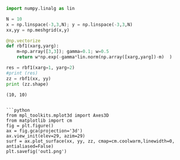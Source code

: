 
```python
import numpy.linalg as lin

N = 10
x = np.linspace(-3,3,N); y = np.linspace(-3,3,N)
xx,yy = np.meshgrid(x,y)

@np.vectorize
def rbf1(xarg,yarg):
    m=np.array([3,3]); gamma=0.1; w=0.5
    return w*np.exp(-gamma*lin.norm(np.array([xarg,yarg])-m)  )

res = rbf1(xarg=1, yarg=2)
#print (res)
zz = rbf1(xx, yy)
print (zz.shape)
```

```text
(10, 10)
```






```

```python
from mpl_toolkits.mplot3d import Axes3D
from matplotlib import cm
fig = plt.figure()
ax = fig.gca(projection='3d')
ax.view_init(elev=29, azim=29)
surf = ax.plot_surface(xx, yy, zz, cmap=cm.coolwarm,linewidth=0, antialiased=False)
plt.savefig('out1.png')
```




















